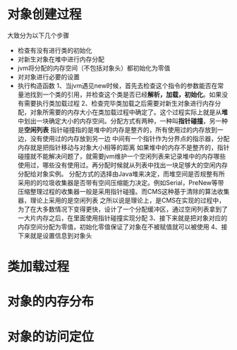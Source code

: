 # 对象创建过程
大致分为以下几个步骤
- 检查有没有进行类的初始化
- 对新生对象在堆中进行内存分配
- jvm将分配的内存空间（不包括对象头）都初始化为零值
- 对对象进行必要的设置
- 执行构造函数
1、当jvm遇见new时候，首先去检查这个指令的参数能否在常量池找到一个类的引用，并检查这个类是否已经**解析，加载，初始化**。如果没有需要执行类加载过程
2、检查完毕类加载之后需要对新生对象进行内存分配，对象所需要的内存大小在类加载过程中确定了。这个过程实际上就是从**堆**中划出一块确定大小的内存空间。分配方式有两种，一种叫**指针碰撞**，另一种是**空闲列表**
指针碰撞指的是堆中的内存是整齐的，所有使用过的内存放到一边，没有使用过的内存放到另一边
中间有一个指针作为分界点的指示器，分配内存就是把指针移动与对象大小相等的距离
如果堆中的内存不是整齐的，指针碰撞就不能解决问题了，就需要jvm维护一个空闲列表来记录堆中的内存哪些使用过，哪些没有使用过。再分配时候就从列表中找出一块足够大的空闲内存分配给对象实例。
分配方式的选择由Java堆来决定，而堆空间是否规整有所采用的的垃圾收集器是否带有空间压缩能力决定。例如Serial，PreNew等带压缩整理过程的收集器一般是采用指针碰撞。而CMS这种基于清除的算法收集器，理论上采用的是空闲列表
之所以说是理论上，是CMS在实现的过程中，为了在大多数情况下变得更快，设计了一个分配缓冲区，通过空闲列表拿到了一大片内存之后，在里面使用指针碰撞实现分配
3、接下来就是把对象对应的内存空间分配为零值，初始化零值保证了对象在不被赋值就可以被使用
4、接下来就是设置信息到对象头
# 类加载过程
# 对象的内存分布
# 对象的访问定位

